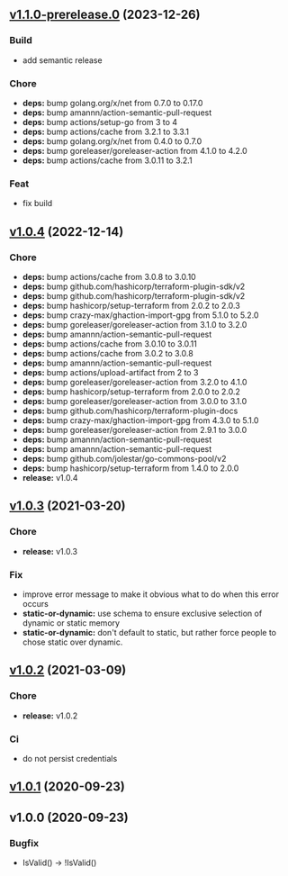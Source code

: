 
<a name="v1.1.0-prerelease.0"></a>
## [v1.1.0-prerelease.0](https://github.com/taliesins/terraform-provider-hyperv/compare/v1.0.4...v1.1.0-prerelease.0) (2023-12-26)
### Build
- add semantic release

### Chore
- **deps:** bump golang.org/x/net from 0.7.0 to 0.17.0
- **deps:** bump amannn/action-semantic-pull-request
- **deps:** bump actions/setup-go from 3 to 4
- **deps:** bump actions/cache from 3.2.1 to 3.3.1
- **deps:** bump golang.org/x/net from 0.4.0 to 0.7.0
- **deps:** bump goreleaser/goreleaser-action from 4.1.0 to 4.2.0
- **deps:** bump actions/cache from 3.0.11 to 3.2.1

### Feat
- fix build


<a name="v1.0.4"></a>
## [v1.0.4](https://github.com/taliesins/terraform-provider-hyperv/compare/v1.0.3...v1.0.4) (2022-12-14)
### Chore
- **deps:** bump actions/cache from 3.0.8 to 3.0.10
- **deps:** bump github.com/hashicorp/terraform-plugin-sdk/v2
- **deps:** bump github.com/hashicorp/terraform-plugin-sdk/v2
- **deps:** bump hashicorp/setup-terraform from 2.0.2 to 2.0.3
- **deps:** bump crazy-max/ghaction-import-gpg from 5.1.0 to 5.2.0
- **deps:** bump goreleaser/goreleaser-action from 3.1.0 to 3.2.0
- **deps:** bump amannn/action-semantic-pull-request
- **deps:** bump actions/cache from 3.0.10 to 3.0.11
- **deps:** bump actions/cache from 3.0.2 to 3.0.8
- **deps:** bump amannn/action-semantic-pull-request
- **deps:** bump actions/upload-artifact from 2 to 3
- **deps:** bump goreleaser/goreleaser-action from 3.2.0 to 4.1.0
- **deps:** bump hashicorp/setup-terraform from 2.0.0 to 2.0.2
- **deps:** bump goreleaser/goreleaser-action from 3.0.0 to 3.1.0
- **deps:** bump github.com/hashicorp/terraform-plugin-docs
- **deps:** bump crazy-max/ghaction-import-gpg from 4.3.0 to 5.1.0
- **deps:** bump goreleaser/goreleaser-action from 2.9.1 to 3.0.0
- **deps:** bump amannn/action-semantic-pull-request
- **deps:** bump amannn/action-semantic-pull-request
- **deps:** bump github.com/jolestar/go-commons-pool/v2
- **deps:** bump hashicorp/setup-terraform from 1.4.0 to 2.0.0
- **release:** v1.0.4


<a name="v1.0.3"></a>
## [v1.0.3](https://github.com/taliesins/terraform-provider-hyperv/compare/v1.0.2...v1.0.3) (2021-03-20)
### Chore
- **release:** v1.0.3

### Fix
- improve error message to make it obvious what to do when this error occurs
- **static-or-dynamic:** use schema to ensure exclusive selection of dynamic or static memory
- **static-or-dynamic:** don't default to static, but rather force people to chose static over dynamic.


<a name="v1.0.2"></a>
## [v1.0.2](https://github.com/taliesins/terraform-provider-hyperv/compare/v1.0.1...v1.0.2) (2021-03-09)
### Chore
- **release:** v1.0.2

### Ci
- do not persist credentials


<a name="v1.0.1"></a>
## [v1.0.1](https://github.com/taliesins/terraform-provider-hyperv/compare/v1.0.0...v1.0.1) (2020-09-23)

<a name="v1.0.0"></a>
## v1.0.0 (2020-09-23)
### Bugfix
- IsValid() -> !IsValid()

